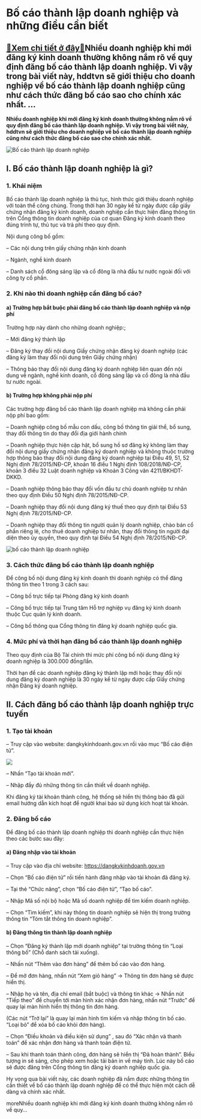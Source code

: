 Bố cáo thành lập doanh nghiệp và những điều cần biết
====================================================

[:gift:Xem chi tiết ở đây:gift:](https://hddtvn.com/bo-cao-thanh-lap-doanh-nghiep-va-nhung-dieu-can-biet/)Nhiều doanh nghiệp khi mới đăng ký kinh doanh thường không nắm rõ về quy định đăng bố cáo thành lập doanh nghiệp. Vì vậy trong bài viết này, hddtvn sẽ giới thiệu cho doanh nghiệp về bố cáo thành lập doanh nghiệp cũng như cách thức đăng bố cáo sao cho chính xác nhất. …
----------------------------------------------------------------------------------------------------------------------------------------------------------------------------------------------------------------------------------------------------------------------------

**Nhiều doanh nghiệp khi mới đăng ký kinh doanh thường không nắm rõ về quy định đăng bố cáo thành lập doanh nghiệp. Vì vậy trong bài viết này, hddtvn sẽ giới thiệu cho doanh nghiệp về bố cáo thành lập doanh nghiệp cũng như cách thức đăng bố cáo sao cho chính xác nhất.**


![Bố cáo thành lập doanh nghiệp ](https://hddtvn.com/wp-content/uploads/2021/01/business.jpg "Bố cáo thành lập doanh nghiệp ")


I. Bố cáo thành lập doanh nghiệp là gì?
---------------------------------------


### 1. Khái niệm


Bố cáo thành lập doanh nghiệp là thủ tục, hình thức giới thiệu doanh nghiệp với toàn thể công chúng. Trong thời hạn 30 ngày kể từ ngày được cấp giấy chứng nhận đăng ký kinh doanh, doanh nghiệp cần thực hiện đăng thông tin trên Cổng thông tin doanh nghiệp của cơ quan Đăng ký kinh doanh theo đúng trình tự, thủ tục và trả phí theo quy định.


Nội dung công bố gồm:


– Các nội dung trên giấy chứng nhận kinh doanh


– Ngành, nghề kinh doanh


– Danh sách cổ đông sáng lập và cổ đông là nhà đầu tư nước ngoài đối với công ty cổ phần.


### 2. Khi nào thì doanh nghiệp cần đăng bố cáo?


#### a) Trường hợp bắt buộc phải đăng bố cáo thành lập doanh nghiệp và nộp phí


Trường hợp này dành cho những doanh nghiệp:;


– Mới đăng ký thành lập


– Đăng ký thay đổi nội dung Giấy chứng nhận đăng ký doanh nghiệp (các đăng ký làm thay đổi nội dung trên Giấy chứng nhận)


– Thông báo thay đổi nội dung đăng ký doanh nghiệp liên quan đến nội dung về ngành, nghề kinh doanh, cổ đông sáng lập và cổ đông là nhà đầu tư nước ngoài.


#### b) Trường hợp không phải nộp phí


Các trường hợp đăng bố cáo thành lập doanh nghiệp mà không cần phải nộp phí bao gồm:


– Doanh nghiệp công bố mẫu con dấu, công bố thông tin giải thể, bổ sung, thay đổi thông tin do thay đổi địa giới hành chính


– Doanh nghiệp thực hiện cập hật, bổ sung hồ sơ đăng ký không làm thay đổi nội dung giấy chứng nhận đăng ký doanh nghiệp và không thuộc trường hợp thông báo thay đổi nội dung đăng ký doanh nghiệp tại Điều 49, 51, 52 Nghị định 78/2015/NĐ-CP, khoản 16 điều 1 Nghị định 108/2018/NĐ-CP, khoản 3 điều 32 Luật doanh nghiệp và Khoản 3 Công văn 4211/BKHDT-DKKD.


– Doanh nghiệp thông báo thay đổi vốn đầu tư chủ doanh nghiệp tư nhân theo quy định Điều 50 Nghị định 78/2015/NĐ-CP.


– Doanh nghiệp thay đổi nội dung đăng ký thuế theo quy định tại Điều 53 Nghị định 78/2015/NĐ-CP.


– Doanh nghiệp thay đổi thông tin người quản lý doanh nghiệp, chào bán cổ phần riêng lẻ, cho thuê doanh nghiệp tư nhân, thay đổi thông tin người đại diện theo ủy quyền, theo quy định tại Điều 54 Nghị định 78/2015/NĐ-CP.


![bố cáo thành lập doanh nghiệp](https://hddtvn.com/wp-content/uploads/2021/01/cDM4QPg.jpg "bố cáo thành lập doanh nghiệp")


### 3. Cách thức đăng bố cáo thành lập doanh nghiệp


Để công bố nội dung đăng ký kinh doanh thì doanh nghiệp có thể đăng thông tin theo 1 trong 3 cách sau:


– Công bố trực tiếp tại Phòng đăng ký kinh doanh


– Công bố trực tiếp tại Trung tâm Hỗ trợ nghiệp vụ đăng ký kinh doanh thuộc Cục quản lý kinh doanh.


– Công bố thông qua Cổng thông tin đăng ký doanh nghiệp quốc gia.


### 4. Mức phí và thời hạn đăng bố cáo thành lập doanh nghiệp


Theo quy định của Bộ Tài chính thì mức phí công bố nội dung đăng ký doanh nghiệp là 300.000 đồng/lần.


Thời hạn để các doanh nghiệp đăng ký thành lập mới hoặc thay đổi nội dung đăng ký doanh nghiệp là 30 ngày kể từ ngày được cấp Giấy chứng nhận Đăng ký doanh nghiệp.


II. Cách đăng bố cáo thành lập doanh nghiệp trực tuyến
------------------------------------------------------


### 1. Tạo tài khoản


– Truy cập vào website: dangkykinhdoanh.gov.vn rồi vào mục “Bố cáo điện tử”.


![](https://hddtvn.com/wp-content/uploads/2021/01/426SLrR.png)


– Nhấn “Tạo tài khoản mới”.


– Nhập đầy đủ những thông tin cần thiết về doanh nghiệp.


Khi đăng ký tài khoản thành công, hệ thống sẽ hiển thị thông báo đã gửi email hướng dẫn kích hoạt để người khai báo sử dụng kích hoạt tài khoản.


### 2. Đăng bố cáo


Để đăng bố cáo thành lập doanh nghiệp thì doanh nghiệp cần thực hiện theo các bước sau đây:


#### a) Đăng nhập vào tài khoản


– Truy cập vào địa chỉ website: https://dangkykinhdoanh.gov.vn


– Chọn “Bố cáo điện tử” rồi tiến hành đăng nhập vào tài khoản đã đăng ký.


– Tại thẻ “Chức năng”, chọn “Bố cáo điện tử”, “Tạo bố cáo”.


– Nhập Mã số nội bộ hoặc Mã số doanh nghiệp để tìm kiếm doanh nghiệp.


– Chọn “Tìm kiếm”, khi này thông tin doanh nghiệp sẽ hiện thị trong trường thông tin “Tóm tắt thông tin doanh nghiệp”.


#### b) Đăng thông tin thành lập doanh nghiệp


– Chọn “Đăng ký thành lập mới doanh nghiệp” tại trường thông tin “Loại thông bố” (Chỗ danh sách tải xuống).


– Nhấn nút “Thêm vào đơn hàng” để thêm bố cáo vào đơn hàng.


– Để mở đơn hàng, nhấn nút “Xem giỏ hàng” -> Thông tin đơn hàng sẽ được hiển thị.


– Nhập họ và tên, địa chỉ email (bắt buộc) và thông tin khác -> Nhấn nút “Tiếp theo” để chuyển tới màn hình xác nhận đơn hàng, nhấn nút “Trước” để quay lại màn hình hiển thị thông tin đơn hàng.


(Các nút “Trở lại” là quay lại màn hình tìm kiếm và nhập thông tin bố cáo. “Loại bỏ” để xóa bố cáo khỏi đơn hàng).


– Chọn “Điều khoản và điều kiện sử dụng” , sau đó “Xác nhận và thanh toán” để xác nhận đơn hàng và thanh toán điện tử.


– Sau khi thanh toán thành công, đơn hàng sẽ hiển thị “Đã hoàn thành”. Biểu tượng in sẽ sáng, cho phép xem hoặc tải bản in về máy tính. Lúc này bố cáo sẽ được đăng trên Cổng thông tin đăng ký doanh nghiệp quốc gia.


Hy vọng qua bài viết này, các doanh nghiệp đã nắm được những thông tin cần thiết về bố cáo thành lập doanh nghiệp để có thể thực hiện một cách dễ dàng và chính xác nhất.


moreNhiều doanh nghiệp khi mới đăng ký kinh doanh thường không nắm rõ về quy…


